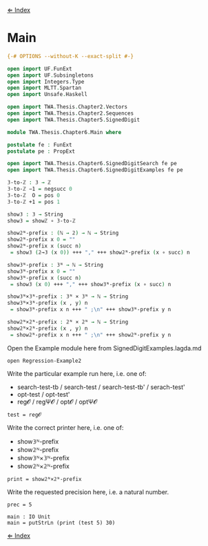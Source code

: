 [⇐ Index](TWA.Thesis.index.html)

# Main

```agda
{-# OPTIONS --without-K --exact-split #-}

open import UF.FunExt
open import UF.Subsingletons
open import Integers.Type
open import MLTT.Spartan
open import Unsafe.Haskell

open import TWA.Thesis.Chapter2.Vectors
open import TWA.Thesis.Chapter2.Sequences
open import TWA.Thesis.Chapter5.SignedDigit

module TWA.Thesis.Chapter6.Main where

postulate fe : FunExt
postulate pe : PropExt

open import TWA.Thesis.Chapter6.SignedDigitSearch fe pe
open import TWA.Thesis.Chapter6.SignedDigitExamples fe pe

𝟛-to-ℤ : 𝟛 → ℤ
𝟛-to-ℤ −1 = negsucc 0
𝟛-to-ℤ  O = pos 0
𝟛-to-ℤ +1 = pos 1

show𝟛 : 𝟛 → String
show𝟛 = showℤ ∘ 𝟛-to-ℤ

show𝟚ᴺ-prefix : (ℕ → 𝟚) → ℕ → String
show𝟚ᴺ-prefix x 0 = ""
show𝟚ᴺ-prefix x (succ n)
 = show𝟛 (𝟚→𝟛 (x 0)) +++ "," +++ show𝟚ᴺ-prefix (x ∘ succ) n

show𝟛ᴺ-prefix : 𝟛ᴺ → ℕ → String
show𝟛ᴺ-prefix x 0 = ""
show𝟛ᴺ-prefix x (succ n)
 = show𝟛 (x 0) +++ "," +++ show𝟛ᴺ-prefix (x ∘ succ) n

show𝟛ᴺ×𝟛ᴺ-prefix : 𝟛ᴺ × 𝟛ᴺ → ℕ → String
show𝟛ᴺ×𝟛ᴺ-prefix (x , y) n
 = show𝟛ᴺ-prefix x n +++ " ;\n" +++ show𝟛ᴺ-prefix y n

show𝟚ᴺ×𝟚ᴺ-prefix : 𝟚ᴺ × 𝟚ᴺ → ℕ → String
show𝟚ᴺ×𝟚ᴺ-prefix (x , y) n
 = show𝟚ᴺ-prefix x n +++ " ;\n" +++ show𝟚ᴺ-prefix y n
```

Open the Example module here from SignedDigitExamples.lagda.md

```
open Regression-Example2
```

Write the particular example run here, i.e. one of:

- search-test-tb / search-test / search-test-tb' / serach-test'
- opt-test / opt-test'
- reg𝓞 / regΨ𝓞 / opt𝓞 / optΨ𝓞

```
test = reg𝓞
```

Write the correct printer here, i.e. one of:

- show𝟛ᴺ-prefix
- show𝟚ᴺ-prefix
- show𝟛ᴺ×𝟛ᴺ-prefix
- show𝟚ᴺ×𝟚ᴺ-prefix

```
print = show𝟚ᴺ×𝟚ᴺ-prefix
```

Write the requested precision here, i.e. a natural number.

```
prec = 5
```

```
main : IO Unit
main = putStrLn (print (test 5) 30)
```

[⇐ Index](TWA.Thesis.index.html)
